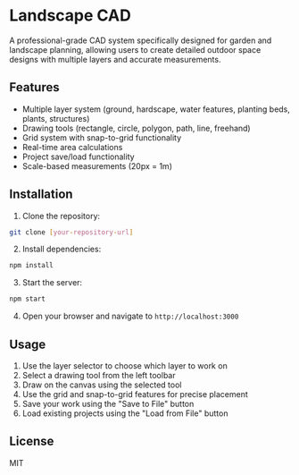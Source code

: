 # Landscape CAD

A professional-grade CAD system specifically designed for garden and landscape planning, allowing users to create detailed outdoor space designs with multiple layers and accurate measurements.

## Features

- Multiple layer system (ground, hardscape, water features, planting beds, plants, structures)
- Drawing tools (rectangle, circle, polygon, path, line, freehand)
- Grid system with snap-to-grid functionality
- Real-time area calculations
- Project save/load functionality
- Scale-based measurements (20px = 1m)

## Installation

1. Clone the repository:
```bash
git clone [your-repository-url]
```

2. Install dependencies:
```bash
npm install
```

3. Start the server:
```bash
npm start
```

4. Open your browser and navigate to `http://localhost:3000`

## Usage

1. Use the layer selector to choose which layer to work on
2. Select a drawing tool from the left toolbar
3. Draw on the canvas using the selected tool
4. Use the grid and snap-to-grid features for precise placement
5. Save your work using the "Save to File" button
6. Load existing projects using the "Load from File" button

## License

MIT
